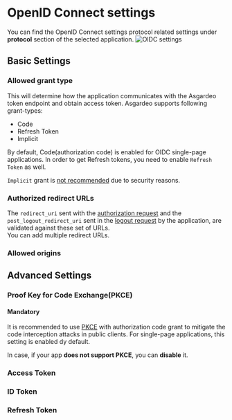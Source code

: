 # OpenID Connect settings

You can find the OpenID Connect settings protocol related settings under **protocol** section of the selected application. 
 <img :src="$withBase('/assets/img/guides/applications/app-protocol-settings.png')" alt="OIDC settings">

## Basic Settings
### Allowed grant type
This will determine how the application communicates with the Asgardeo token endpoint and obtain access token. Asgardeo supports following grant-types:
 - Code
 - Refresh Token
 - Implicit

By default, Code(authorization code) is enabled for OIDC single-page applications. In order to get Refresh tokens, you need to enable `Refresh Token` as well.

`Implicit` grant is [not recommended](https://datatracker.ietf.org/doc/html/draft-ietf-oauth-security-topics-14#section-2.1.2) due to security reasons.

### Authorized redirect URLs
<CommonGuide guide='guides/fragments/manage-app/oidc-settings/authorized-urls.md'/>

The `redirect_uri` sent with the <a href="/guides/applications/integrate-public-client/#get-authorization-code">authorization request</a> and the `post_logout_redirect_uri` sent in the <a href="/guides/applications/integrate-public-client/#logout-the-application">logout request</a> by the application, are validated against these set of URLs.    
You can add multiple redirect URLs.

### Allowed origins
 <CommonGuide guide='guides/fragments/manage-app/oidc-settings/allowed-origin.md'/>

## Advanced Settings

### Proof Key for Code Exchange(PKCE)
#### Mandatory
It is recommended to use [PKCE](https://datatracker.ietf.org/doc/html/rfc7636) with authorization code grant to mitigate the code interception attacks in public clients. For single-page applications, this setting is enabled dy default. 
 
 <CommonGuide guide='guides/fragments/manage-app/oidc-settings/pkce-mandatory.md'/>
 
 In case, if your app **does not support PKCE**, you can **disable** it.

### Access Token
  <CommonGuide guide='guides/fragments/manage-app/oidc-settings/access-token.md'/>

### ID Token
 <CommonGuide guide='guides/fragments/manage-app/oidc-settings/id-token.md'/>

### Refresh Token
 <CommonGuide guide='guides/fragments/manage-app/oidc-settings/refresh-token.md'/>
